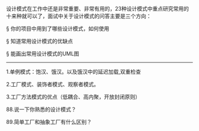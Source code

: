 
设计模式在工作中还是非常重要、非常有用的，23种设计模式中重点研究常用的十来种就可以了，面试中关于设计模式的问答主要是三个方向：

§ 你的项目中用到了哪些设计模式，如何使用

§ 知道常用设计模式的优缺点

§ 能画出常用设计模式的UML图

---


1.单例模式：饱汉、饿汉。以及饿汉中的延迟加载,双重检查

2.工厂模式、装饰者模式、观察者模式。

3.工厂方法模式的优点（低耦合、高内聚，开放封闭原则）

88.说一下你熟悉的设计模式？

89.简单工厂和抽象工厂有什么区别？


